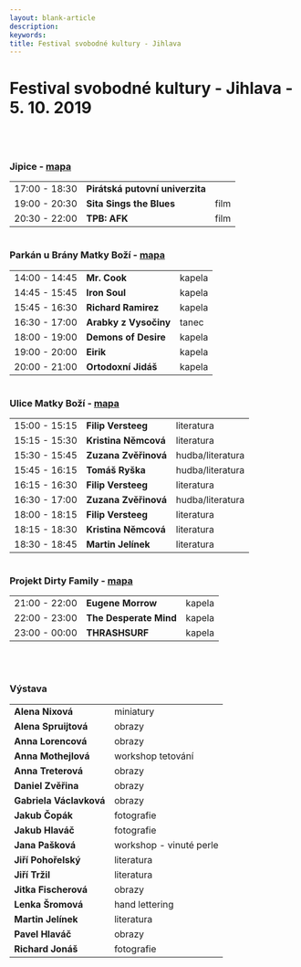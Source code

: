 ```yaml
---
layout: blank-article
description: 
keywords: 
title: Festival svobodné kultury - Jihlava
---
```


<div class="pce-hero pce-hero--entry">
    <div class="pce-hero__content">
        <h1 class="c-page-title">Festival svobodné kultury - Jihlava - 5. 10. 2019</h1><br><br>        
    </div>
</div>
<div class="row o-section-block c-emphasized-text">    
    <div class="medium-12 large-12 columns">
        <section class="o-section">
            <div class="o-secion-header o-section-header--bordered">
                <h3 class="o-section__heading t-h4-super">Jipice - <a href="https://goo.gl/maps/bPio9SAwicqPz7xc9" target="_blank" rel="noopener">mapa</a></h3>
            </div>
            <div class="u-1margin--top">
                <table>                  
                  <tr>
                    <td>17:00 - 18:30</td>
                    <td><b>Pirátská putovní univerzita</b></td>
                    <td></td>
                  </tr>  
                  <tr>
                    <td>19:00 - 20:30</td>
                    <td><b>Sita Sings the Blues</b></td>
                    <td>film</td>
                  </tr>  
                  <tr>
                    <td>20:30 - 22:00</td>
                    <td><b>TPB: AFK</b></td>
                    <td>film</td>
                  </tr> 
                </table>
            </div>
        </section>
    </div>
    <div class="medium-12 large-12 columns">
        <section class="o-section">
            <div class="o-secion-header o-section-header--bordered">
                <h3 class="o-section__heading t-h4-super">Parkán u Brány Matky Boží - <a href="https://goo.gl/maps/TAa1XV61497AitsL6" target="_blank" rel="noopener">mapa</a></h3>
            </div>
            <div class="u-1margin--top">
                <table>
                  <tr>
                    <td>14:00 - 14:45</td>
                    <td><b>Mr. Cook</b></td>
                    <td>kapela</td>
                  </tr>
                  <tr>
                    <td>14:45 - 15:45</td>
                    <td><b>Iron Soul</b></td>
                    <td>kapela</td>
                  </tr>   
                  <tr>
                    <td>15:45 - 16:30</td>
                    <td><b>Richard Ramirez</b></td>
                    <td>kapela</td>
                  </tr>  
                  <tr>
                    <td>16:30 - 17:00</td>
                    <td><b>Arabky z Vysočiny</b></td>
                    <td>tanec</td>
                  </tr>
                  <tr>
                    <td>18:00 - 19:00</td>
                    <td><b>Demons of Desire</b></td>
                    <td>kapela</td>
                  </tr>
                  <tr>
                    <td>19:00 - 20:00</td>
                    <td><b>Eirik</b></td>
                    <td>kapela</td>
                  </tr>
                  <tr>
                    <td>20:00 - 21:00</td>
                    <td><b>Ortodoxní Jidáš</b></td>
                    <td>kapela</td>
                  </tr>
                </table>
            </div>
        </section>
    </div>
    <div class="medium-12 large-12 columns">
        <section class="o-section">
            <div class="o-secion-header o-section-header--bordered">
                <h3 class="o-section__heading t-h4-super">Ulice Matky Boží - <a href="https://goo.gl/maps/toSxU5N7QvENNYfF7" target="_blank" rel="noopener">mapa</a></h3>
            </div>
            <div class="u-1margin--top">
                <table>
                  <tr>
                    <td>15:00 - 15:15</td>
                    <td><b>Filip Versteeg</b></td>
                    <td>literatura</td>
                  </tr>  
                  <tr>
                    <td>15:15 - 15:30</td>
                    <td><b>Kristina Němcová</b></td>
                    <td>literatura</td>
                  </tr>
                  <tr>
                    <td>15:30 - 15:45</td>
                    <td><b>Zuzana Zvěřinová</b></td>
                    <td>hudba/literatura</td>
                  </tr> 
                  <tr>
                    <td>15:45 - 16:15</td>
                    <td><b>Tomáš Ryška</b></td>
                    <td>hudba/literatura</td>
                  </tr>
                  <tr>
                    <td>16:15 - 16:30</td>
                    <td><b>Filip Versteeg</b></td>
                    <td>literatura</td>
                  </tr>
                  <tr>
                    <td>16:30 - 17:00</td>
                    <td><b>Zuzana Zvěřinová</b></td>
                    <td>hudba/literatura</td>
                  </tr>
                  <tr>
                    <td>18:00 - 18:15</td>
                    <td><b>Filip Versteeg</b></td>
                    <td>literatura</td>
                  </tr>
                  <tr>
                    <td>18:15 - 18:30</td>
                    <td><b>Kristina Němcová</b></td>
                    <td>literatura</td>
                  </tr>
                  <tr>
                    <td>18:30 - 18:45</td>
                    <td><b>Martin Jelínek</b></td>
                    <td>literatura</td>
                  </tr>
                </table>
            </div>
        </section>
    </div>
    <div class="medium-12 large-12 columns">
        <section class="o-section">
            <div class="o-secion-header o-section-header--bordered">
                <h3 class="o-section__heading t-h4-super">Projekt Dirty Family - <a href="https://goo.gl/maps/X2BJ1883bMdVTQo7A" target="_blank" rel="noopener">mapa</a></h3>
            </div>
            <div class="u-1margin--top">
                <table>                                      
                  <tr>
                    <td>21:00 - 22:00</td>
                    <td><b>Eugene Morrow</b></td>
                    <td>kapela</td>
                  </tr> 
                  <tr>
                    <td>22:00 - 23:00</td>
                    <td><b>The Desperate Mind</b></td>
                    <td>kapela</td>
                  </tr> 
                  <tr>
                    <td>23:00 - 00:00</td>
                    <td><b>THRASHSURF</b></td>
                    <td>kapela</td>
                  </tr>                                     
                </table>
            </div>
        </section>
    </div>
    <br>
    <br>
    <div class="medium-12 large-12 columns">
        <section class="o-section">
            <div class="o-secion-header o-section-header--bordered">
                <h3 class="o-section__heading t-h4-super">Výstava</h3>
            </div>
            <div class="u-1margin--top">
                <table>
                  <tr>
                    <td><b>Alena Nixová</b></td>
                    <td>miniatury</td>                    
                  </tr>
                  <tr>
                    <td><b>Alena Spruijtová</b></td>
                    <td>obrazy</td>                    
                  </tr> 
                  <tr>
                    <td><b>Anna Lorencová</b></td>
                    <td>obrazy</td>                    
                  </tr>
                  <tr>
                    <td><b>Anna Mothejlová</b></td>
                    <td>workshop tetování</td>                    
                  </tr>
                  <tr>
                    <td><b>Anna Treterová</b></td>
                    <td>obrazy</td>                    
                  </tr>
                  <tr>
                    <td><b>Daniel Zvěřina</b></td>
                    <td>obrazy</td>                    
                  </tr>
                  <tr>
                    <td><b>Gabriela Václavková</b></td>
                    <td>obrazy</td>                    
                  </tr> 
                  <tr>
                    <td><b>Jakub Čopák</b></td>
                    <td>fotografie</td>                    
                  </tr>
                  <tr>
                    <td><b>Jakub Hlaváč</b></td>
                    <td>fotografie</td>                    
                  </tr>
                  <tr>
                    <td><b>Jana Pašková</b></td>
                    <td>workshop - vinuté perle</td>                    
                  </tr>
                  <tr>
                    <td><b>Jiří Pohořelský</b></td>
                    <td>literatura</td>                    
                  </tr>
                  <tr>
                    <td><b>Jiří Tržil</b></td>
                    <td>literatura</td>                    
                  </tr>                  
                  <tr>
                    <td><b>Jitka Fischerová</b></td>
                    <td>obrazy</td>                    
                  </tr>
                  <tr>
                    <td><b>Lenka Šromová</b></td>
                    <td>hand lettering</td>                    
                  </tr> 
                  <tr>
                    <td><b>Martin Jelínek</b></td>
                    <td>literatura</td>                    
                  </tr>
                  <tr>
                    <td><b>Pavel Hlaváč</b></td>
                    <td>obrazy</td>                    
                  </tr>                                                      
                  <tr>
                    <td><b>Richard Jonáš</b></td>
                    <td>fotografie</td>                    
                  </tr>                                                                                
                </table>
            </div>
        </section>
    </div>
</div>
